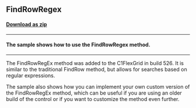 ## FindRowRegex
#### [Download as zip](https://grapecity.github.io/DownGit/#/home?url=https://github.com/GrapeCity/ComponentOne-WinForms-Samples/tree/master/NetFramework\FlexGrid\CS\FindRowRegex)
____
#### The sample shows how to use the FindRowRegex method.
____
The FindRowRegEx method was added to the C1FlexGrid in build 526. It is similar to the traditional FindRow method, but allows for searches based on regular expressions. 

The sample also shows how you can implement your own custom version of the FindRowRegEx method, which can be useful if you are using an older build of the control or if you want to customize the method even further. 